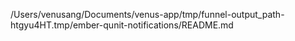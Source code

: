 /Users/venusang/Documents/venus-app/tmp/funnel-output_path-htgyu4HT.tmp/ember-qunit-notifications/README.md